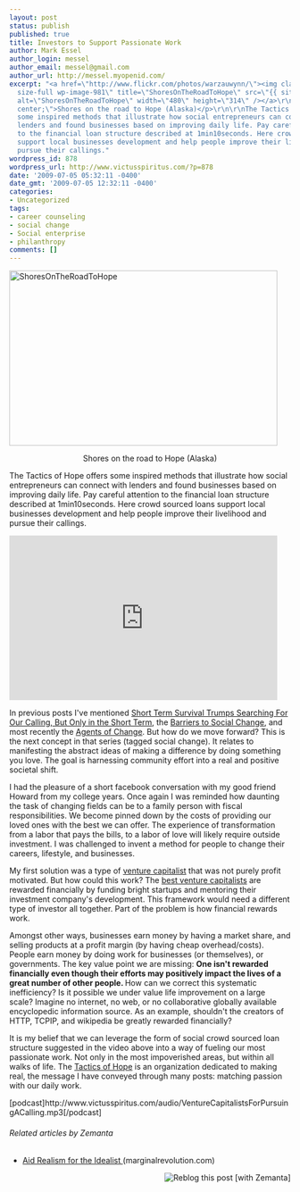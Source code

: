 ```yaml
---
layout: post
status: publish
published: true
title: Investors to Support Passionate Work
author: Mark Essel
author_login: messel
author_email: messel@gmail.com
author_url: http://messel.myopenid.com/
excerpt: "<a href=\"http://www.flickr.com/photos/warzauwynn/\"><img class=\"aligncenter
  size-full wp-image-981\" title=\"ShoresOnTheRoadToHope\" src=\"{{ site.url }}/assets/2009/07/ShoresOnTheRoadToHope.jpg\"
  alt=\"ShoresOnTheRoadToHope\" width=\"480\" height=\"314\" /></a>\r\n<p style=\"text-align:
  center;\">Shores on the road to Hope (Alaska)</p>\r\n\r\nThe Tactics of Hope offers
  some inspired methods that illustrate how social entrepreneurs can connect with
  lenders and found businesses based on improving daily life. Pay careful attention
  to the financial loan structure described at 1min10seconds. Here crowd sourced loans
  support local businesses development and help people improve their livelihood and
  pursue their callings."
wordpress_id: 878
wordpress_url: http://www.victusspiritus.com/?p=878
date: '2009-07-05 05:32:11 -0400'
date_gmt: '2009-07-05 12:32:11 -0400'
categories:
- Uncategorized
tags:
- career counseling
- social change
- Social enterprise
- philanthropy
comments: []
---
```

<p><a href="http://www.flickr.com/photos/warzauwynn/"><img class="aligncenter size-full wp-image-981" title="ShoresOnTheRoadToHope" src="{{ site.url }}/assets/2009/07/ShoresOnTheRoadToHope.jpg" alt="ShoresOnTheRoadToHope" width="480" height="314" /></a></p>
<p style="text-align: center;">Shores on the road to Hope (Alaska)</p>
<p>The Tactics of Hope offers some inspired methods that illustrate how social entrepreneurs can connect with lenders and found businesses based on improving daily life. Pay careful attention to the financial loan structure described at 1min10seconds. Here crowd sourced loans support local businesses development and help people improve their livelihood and pursue their callings.<a id="more"></a><a id="more-878"></a></p>
<p><object classid="clsid:d27cdb6e-ae6d-11cf-96b8-444553540000" width="480" height="295" codebase="http://download.macromedia.com/pub/shockwave/cabs/flash/swflash.cab#version=6,0,40,0"><param name="allowFullScreen" value="true" /><param name="allowscriptaccess" value="always" /><param name="src" value="http://www.youtube.com/v/h_EYa-roME4&amp;hl=en&amp;fs=1&amp;" /><param name="allowfullscreen" value="true" /><embed type="application/x-shockwave-flash" width="480" height="295" src="http://www.youtube.com/v/h_EYa-roME4&amp;hl=en&amp;fs=1&amp;" allowscriptaccess="always" allowfullscreen="true"></embed></object></p>
<p>In previous posts I've mentioned <a href="http://victusfate.github.io/victusspiritus/uncategorized/2009/05/04/short-term-survival-trumps-searching-for-our-calling-but-only-in-the-short-term/">Short Term Survival Trumps Searching For Our Calling, But Only in the Short Term</a>, the <a href="http://victusfate.github.io/victusspiritus/uncategorized/2009/06/18/barriers-to-social-change/">Barriers to Social Change</a>, and most recently the <a href="http://victusfate.github.io/victusspiritus/uncategorized/2009/06/28/agents-of-change/">Agents of Change</a>. But how do we move forward? This is the next concept in that series (tagged social change). It relates to manifesting the abstract ideas of making a difference by doing something you love. The goal is harnessing community effort into a real and positive societal shift.</p>
<p>I had the pleasure of a short facebook conversation with my good friend Howard from my college years. Once again I was reminded how daunting the task of changing fields can be to a family person with fiscal responsibilities. We become pinned down by the costs of providing our loved ones with the best we can offer. The experience of transformation from a labor that pays the bills, to a labor of love will likely require outside investment. I was challenged to invent a method for people to change their careers, lifestyle, and businesses.</p>
<p>My first solution was a type of <a class="zem_slink" title="Venture capital" rel="wikipedia" href="http://en.wikipedia.org/wiki/Venture_capital">venture capitalist</a> that was not purely profit motivated. But how could this work? The <a href="http://www.avc.com/">best venture capitalists</a> are rewarded financially by funding bright startups and mentoring their investment company's development. This framework would need a different type of investor all together. Part of the problem is how financial rewards work.</p>
<p>Amongst other ways, businesses earn money by having a market share, and selling products at a profit margin (by having cheap overhead/costs). People earn money by doing work for businesses (or themselves), or governments. The key value point we are missing: <strong>One isn't rewarded financially even though their efforts may positively impact the lives of a great number of other people. </strong>How can we correct this systematic inefficiency? Is it possible we under value life improvement on a large scale? Imagine no internet, no web, or no collaborative globally available encyclopedic information source. As an example, shouldn't the creators of HTTP, TCPIP, and wikipedia be greatly rewarded financially?</p>
<p>It is my belief that we can leverage the form of social crowd sourced loan structure suggested in the video above into a way of fueling our most passionate work. Not only in the most impoverished areas, but within all walks of life. The <a href="http://www.tacticsofhope.org/">Tactics of Hope</a> is an organization dedicated to making real, the message I have conveyed through many posts: matching passion with our daily work.</p>
<p>[podcast]http://www.victusspiritus.com/audio/VentureCapitalistsForPursuingACalling.mp3[/podcast]</p>
<h6 class="zemanta-related-title" style="font-size: 1em;">Related articles by Zemanta</h6>
<ul class="zemanta-article-ul">
<li class="zemanta-article-ul-li"><a href="http://www.marginalrevolution.com/marginalrevolution/2009/06/aid-realism-for-the-idealist-1.html">Aid Realism for the Idealist </a> (marginalrevolution.com)</li>
</ul>
<div class="zemanta-pixie" style="margin-top: 10px; height: 15px;"><a class="zemanta-pixie-a" title="Reblog this post [with Zemanta]" href="http://reblog.zemanta.com/zemified/ce345283-0b68-4b42-96b8-51dfcfc20204/"><img class="zemanta-pixie-img" style="border: none; float: right;" src="http://img.zemanta.com/reblog_e.png?x-id=ce345283-0b68-4b42-96b8-51dfcfc20204" alt="Reblog this post [with Zemanta]" /></a><span class="zem-script more-related pretty-attribution"><script src="http://static.zemanta.com/readside/loader.js" type="text/javascript"></script></span></div>
